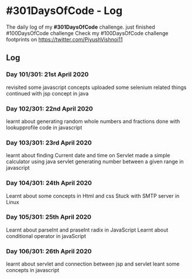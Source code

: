 # #301DaysOfCode - Log
The daily log of my **#301DaysOfCode** challenge.
just finished #100DaysOfCode challenge 
Check my #100DaysOfCode challenge footprints on https://twitter.com/PiyushVishnoi11 

## Log

### Day 101/301: 21st April 2020
revisited some javascript concepts
uploaded some selenium related things
continued with jsp concept in java 

### Day 102/301: 22nd April 2020
learnt about generating random whole numbers and fractions
done with lookupprofile code in javascript

### Day 103/301: 23rd April 2020
learnt about finding Current date and time on Servlet
made a simple calculator using java servlet
generating number between a given range in javascript

### Day 104/301: 24th April 2020
Learnt about some concepts in Html and css
Stuck with SMTP server in Linux 

### Day 105/301: 25th April 2020
Learnt about parseInt and praseInt radix in JavaScript
Learnt about conditional operator in javaScript

### Day 106/301: 26th April 2020
learnt about servlet and connection between jsp and servlet
leant some concepts in javascript
